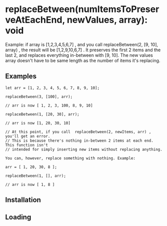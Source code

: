 # replaceBetween(numItemsToPreserveAtEachEnd, newValues, array): void


Example: if array is [1,2,3,4,5,6,7] , and you call replaceBetween(2, [9, 10], array) ,
the result will be [1,2,9,10,6,7] .  It preserves the first 2 items and
the last 2, and replaces everything in-between with [9, 10].  The new values array doesn't 
have to be same length as the number of items it's replacing.

## Examples
```
let arr = [1, 2, 3, 4, 5, 6, 7, 8, 9, 10];

replaceBetween(3, [100], arr);

// arr is now [ 1, 2, 3, 100, 8, 9, 10]

replaceBetween(1, [20, 30], arr);

// arr is now [1, 20, 30, 10]

// At this point, if you call  replaceBetween(2, newItems, arr) , you'll get an error.  
// This is because there's nothing in-between 2 items at each end.  This function isn't 
// intended for simply inserting new items without replacing anything.

You can, however, replace something with nothing. Example:

arr = [ 1, 20, 30, 8 ];

replaceBetween(1, [], arr);

// arr is now [ 1, 8 ]
```

## Installation


## Loading
```

```